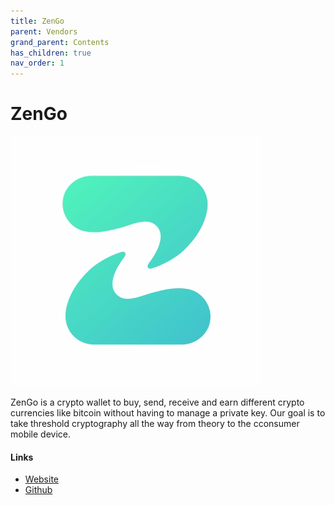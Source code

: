 ```yaml
---
title: ZenGo
parent: Vendors
grand_parent: Contents
has_children: true
nav_order: 1
---
```


# ZenGo

![ZenGo](/assets/images/zengo_logo.png)


ZenGo is a crypto wallet to buy, send, receive and earn different crypto currencies like bitcoin without having to manage a private key.
Our goal is to take threshold cryptography all the way from theory to the cconsumer mobile device.


#### Links
- [Website](https://zengo.com)
- [Github](https://github.com/KZen-networks/)